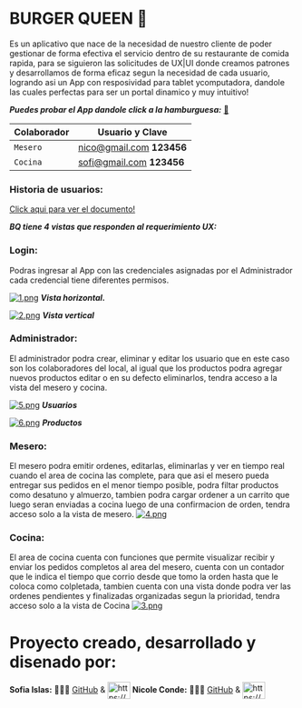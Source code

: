   # BURGER QUEEN 🍔

  Es un aplicativo que nace de la necesidad de nuestro cliente de poder gestionar de forma efectiva el servicio dentro de su restaurante de comida rapida, para se siguieron las solicitudes de UX|UI donde creamos patrones y desarrollamos de forma eficaz segun la necesidad de cada usuario, logrando asi un App con resposividad para tablet ycomputadora, dandole las cuales perfectas para ser un portal dinamico y muy intuitivo!

  ***Puedes probar el App dandole click a la hamburguesa:***
  [🍔]( https://dev-003-burger-queen-api-client-dusky.vercel.app/)

|**Colaborador**| **Usuario y Clave**            |
| ------------- | ------------------------------ |
| `Mesero`      | nico@gmail.com **123456**      |
| `Cocina`      | sofi@gmail.com **123456**      |


  ### Historia de usuarios:

[Click aqui para ver el documento!](https://www.canva.com/design/DAFdS76Gd50/vqcRzFwpRma5uqOMISpskA/view?utm_content=DAFdS76Gd50&utm_campaign=designshare&utm_medium=link&utm_source=publishsharelink)

 ***BQ tiene 4 vistas que responden al requerimiento UX:***
  
  ### Login:
Podras ingresar al App con las credenciales asignadas por el Administrador cada credencial tiene diferentes permisos.

[![1.png](https://i.postimg.cc/0jqL0q4b/1.png)](https://postimg.cc/2b2cCgrD)
***Vista horizontal.***

[![2.png](https://i.postimg.cc/sfmyyw07/2.png)](https://postimg.cc/3WkzFChx)
***Vista vertical***

  ### Administrador:
El administrador podra crear, eliminar y editar los usuario que en este caso son los colaboradores del local, al igual que los productos podra agregar nuevos productos editar o en su defecto eliminarlos, tendra acceso a la vista del mesero y cocina.

[![5.png](https://i.postimg.cc/rswpcb1Z/5.png)](https://postimg.cc/KkCbD0st)
***Usuarios***

[![6.png](https://i.postimg.cc/QxPMGfHS/6.png)](https://postimg.cc/7f34SM1T) 
***Productos***


 ### Mesero:
El mesero podra emitir ordenes, editarlas, eliminarlas y ver en tiempo real cuando el area de cocina las complete, para que asi el mesero pueda entregar sus pedidos en el menor tiempo posible, podra filtar productos como desatuno y almuerzo, tambien podra cargar ordener a un carrito que luego seran enviadas a cocina luego de una confirmacion de orden, tendra acceso solo a la vista de mesero.
[![4.png](https://i.postimg.cc/RZ7xsdfW/4.png)](https://postimg.cc/FYH61jTv)

### Cocina:  
El area de cocina cuenta con funciones que permite visualizar recibir y enviar los pedidos completos al area del mesero, cuenta con un contador que le indica el tiempo que corrio desde que tomo la orden hasta que le coloca como colpletada, tambien cuenta con una vista donde podra ver las ordenes pendientes y finalizadas organizadas segun la prioridad, tendra acceso solo a la vista de Cocina
[![3.png](https://i.postimg.cc/SQPXkSPW/3.png)](https://postimg.cc/3WgrZTYR)


# Proyecto creado, desarrollado y disenado por:
 
**Sofia Islas:**  👩🏻‍💻  [GitHub]( https://github.com/SofiLovelace) & <a href="https://www.linkedin.com/in/sofia-islas-lovelace/" target="blank"><img align="center" src="https://raw.githubusercontent.com/rahuldkjain/github-profile-readme-generator/master/src/images/icons/Social/linked-in-alt.svg" alt="https://www.linkedin.com/in/nicolecondeduque/" height="30" width="40" /></a>
**Nicole Conde:**   👩🏾‍💻  [GitHub](https://github.com/NicoleCondeDuque) & <a href="https://www.linkedin.com/in/nicolecondeduque/" target="blank"><img align="center" src="https://raw.githubusercontent.com/rahuldkjain/github-profile-readme-generator/master/src/images/icons/Social/linked-in-alt.svg" alt="https://www.linkedin.com/in/nicolecondeduque/" height="30" width="40" /></a>

